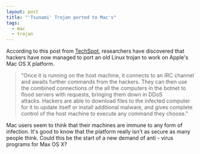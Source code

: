 ```yaml
---
layout: post
title: "'Tsunami' Trojan ported to Mac's"
tags:
  - mac
  - trojan
---
```

According to this post from [TechSpot][1], researchers have discovered that hackers have now managed to port an old Linux trojan to work on Apple's Mac OS X platform.

  > "Once it is running on the host machine, it connects to an IRC channel and awaits further commands from the hackers. They can then use the combined connections of the all the computers in the botnet to flood servers with requests, bringing them down in DDoS attacks. Hackers are able to download files to the infected computer for it to update itself or install additional malware, and gives complete control of the host machine to execute any command they choose."

Mac users seem to think that their machines are immune to any form of infection. It's good to know that the platform really isn't as secure as many people think. Could this be the start of a new demand of anti - virus programs for Max OS X?

 [1]: http://www.techspot.com/news/46038-hackers-port-trojan-from-linux-to-work-on-mac-os-x.html